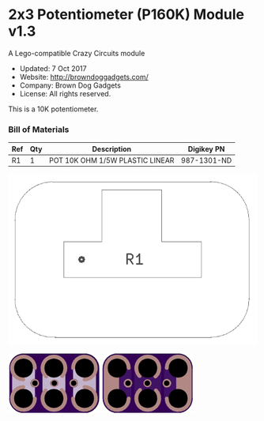 <!--- start title --->
# 2x3 Potentiometer (P160K) Module v1.3
A Lego-compatible Crazy Circuits module

- Updated: 7 Oct 2017
- Website: http://browndoggadgets.com/
- Company: Brown Dog Gadgets
- License: All rights reserved.

<!--- end title --->
This is a 10K potentiometer. 

<!--- bom start --->
### Bill of Materials

|Ref|Qty|Description|Digikey PN|
|---|---|-----------|------|
|R1|1|POT 10K OHM 1/5W PLASTIC LINEAR|987-1301-ND|


<!--- bom end --->
![Assembly Diagram](assembly.png)

![Gerber Preview](preview.png)

